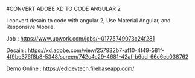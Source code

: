 #CONVERT ADOBE XD TO CODE ANGULAR 2

I convert desain to code with angular 2, Use Material Angular, and Responsive Mobile.

Job : https://www.upwork.com/jobs/~01775749073c24f281

Desain : https://xd.adobe.com/view/257932b7-af10-4f49-581f-4f9be376f8b8-5348/screen/742c4c29-4681-42af-b6dd-66c6ec038762

Demo Online : https://edidevtech.firebaseapp.com/
